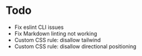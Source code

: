 # Todo

- Fix eslint CLI issues
- Fix Markdown linting not working
- Custom CSS rule: disallow tailwind
- Custom CSS rule: disallow directional positioning
